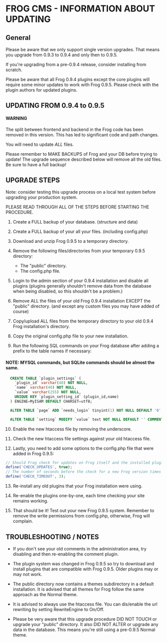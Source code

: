# FROG CMS - INFORMATION ABOUT UPDATING


## General ##

Please be aware that we only support single version upgrades. That means you upgrade from 0.9.3 to 0.9.4 and only then to 0.9.5.

If you're upgrading from a pre-0.9.4 release, consider installing from scratch.

Please be aware that all Frog 0.9.4 plugins except the core plugins will require some minor updates to work with Frog 0.9.5. Please check with the plugin authors for updated plugins.


## UPDATING FROM 0.9.4 to 0.9.5 ##

#### WARNING 

The split between frontend and backend in the Frog code has been removed in this version. This has led to significant code and path changes.

You will need to update *ALL* files.

Please remember to MAKE BACKUPS of Frog and your DB before trying to update! The upgrade sequence described below will remove all the old files. Be sure to have a full backup!


## UPGRADE STEPS ##

Note: consider testing this upgrade process on a local test system before upgrading your production system.

PLEASE READ THROUGH ALL OF THE STEPS BEFORE STARTING THE PROCEDURE.

1. Create a FULL backup of your database. (structure and data)

2. Create a FULL backup of your all your files. (including config.php)

3. Download and unzip Frog 0.9.5 to a temporary directory.

4. Remove the following files/directories from your temporary 0.9.5 directory:
    - The "public" directory.
    - The config.php file.

5. Login to the admin section of your 0.9.4 installation and disable all plugins (plugins generally shouldn't remove data from the database when being disabled, so this shouldn't be a problem.)

6. Remove ALL the files of your old Frog 0.9.4 installation EXCEPT the "public" directory. (and except any custom files you may have added of course)

7. Copy/upload ALL files from the temporary directory to your old 0.9.4 Frog  installation's directory.

8. Copy the original config.php file to your new installation.

9. Run the following SQL commands on your Frog database after adding a prefix to  the table names if necessary:

  #### NOTE: MYSQL commands, but SQLite commands should be almost the same.

  ```sql
    CREATE TABLE `plugin_settings` (
      `plugin_id` varchar(40) NOT NULL,
      `name` varchar(40) NOT NULL,
      `value` varchar(255) NOT NULL,
      UNIQUE KEY `plugin_setting_id` (plugin_id,name)
    ) ENGINE=MyISAM DEFAULT CHARSET=utf8;

    ALTER TABLE `page` ADD `needs_login` tinyint(1) NOT NULL DEFAULT '0' COMMENT '' AFTER is_protected;

    ALTER TABLE `setting` MODIFY `value` text NOT NULL DEFAULT '' COMMENT '' COLLATE utf8_general_ci;
  ```

10. Enable the new htaccess file by removing the underscore.

11. Check the new htaccess file settings against your old htaccess file.

12. Lastly, you need to add some options to the config.php file that were added
    in Frog 0.9.5:

  ```php
  // Should Frog check for updates on Frog itself and the installed plugins?
  define('CHECK_UPDATES', true);
  // The number of seconds before the check for a new Frog version times out in case of problems.
  define('CHECK_TIMEOUT', 3);
  ```

13. Re-install any old plugins that your Frog installation were using.

14. Re-enable the plugins one-by-one, each time checking your site remains working.

15. That should be it! Test out your new Frog 0.9.5 system.
    Remember to remove the write permissions from config.php, otherwise, Frog
    will complain.

## TROUBLESHOOTING / NOTES ##

- If you don't see your old comments in the administration area, try disabling and
  then re-enabling the comment plugin.

- The plugin system was changed in Frog 0.9.5 so try to download and install
  plugins that are compatible with Frog 0.9.5. Older plugins may or may not work.

- The public directory now contains a themes subdirectory in a default installation.
  It is advised that all themes for Frog follow the same approach as the
  Normal theme.

- It is advised to always use the htaccess file. You can dis/enable the url
  rewriting by setting RewriteEngine to On/Off.

- Please be very aware that this upgrade procedure DID NOT TOUCH or upgrade your
  "public" directory. It also DID NOT ALTER or upgrade any data in the database.
  This means you're still using a pre-0.9.5 Normal theme.
